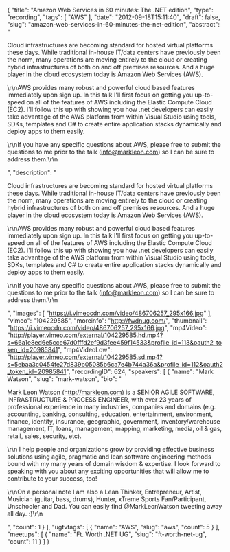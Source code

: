 {
  "title": "Amazon Web Services in 60 minutes: The .NET edition",
  "type": "recording",
  "tags": [
    "AWS"
  ],
  "date": "2012-09-18T15:11:40",
  "draft": false,
  "slug": "amazon-web-services-in-60-minutes-the-net-edition",
  "abstract": "<p>Cloud infrastructures are becoming standard for hosted virtual platforms these days. While traditional in-house IT/data centers have previously been the norm, many operations are moving entirely to the cloud or creating hybrid infrastructures of both on and off premises resources. And a huge player in the cloud ecosystem today is Amazon Web Services (AWS).</p><p> \r\nAWS provides many robust and powerful cloud based features immediately upon sign up. In this talk I'll first focus on getting you up-to-speed on all of the features of AWS including the Elastic Compute Cloud (EC2). I'll follow this up with showing you how .net developers can easily take advantage of the AWS platform from within Visual Studio using tools, SDKs, templates and C# to create entire application stacks dynamically and deploy apps to them easily. </p><p> \r\nIf you have any specific questions about AWS, please free to submit the questions to me prior to the talk (info@markleon.com) so I can be sure to address them.\r\n</p>",
  "description": "<p>Cloud infrastructures are becoming standard for hosted virtual platforms these days. While traditional in-house IT/data centers have previously been the norm, many operations are moving entirely to the cloud or creating hybrid infrastructures of both on and off premises resources. And a huge player in the cloud ecosystem today is Amazon Web Services (AWS).</p><p> \r\nAWS provides many robust and powerful cloud based features immediately upon sign up. In this talk I'll first focus on getting you up-to-speed on all of the features of AWS including the Elastic Compute Cloud (EC2). I'll follow this up with showing you how .net developers can easily take advantage of the AWS platform from within Visual Studio using tools, SDKs, templates and C# to create entire application stacks dynamically and deploy apps to them easily. </p><p> \r\nIf you have any specific questions about AWS, please free to submit the questions to me prior to the talk (info@markleon.com) so I can be sure to address them.\r\n</p>",
  "images": [
    "https://i.vimeocdn.com/video/486706257_295x166.jpg"
  ],
  "vimeo": "104229585",
  "moreinfo": "http://fwdnug.com/",
  "thumbnail": "https://i.vimeocdn.com/video/486706257_295x166.jpg",
  "mp4Video": "http://player.vimeo.com/external/104229585.hd.mp4?s=66a1e8ed6e5cce67d0fffd2ef9d3fee459f14533&profile_id=113&oauth2_token_id=20985841",
  "mp4VideoLow": "http://player.vimeo.com/external/104229585.sd.mp4?s=5ebaa3c0454fe27d839b05085b6ca7e4b744a36a&profile_id=112&oauth2_token_id=20985841",
  "recordingID": 624,
  "speakers": [
    {
      "name": "Mark Watson",
      "slug": "mark-watson",
      "bio": "<p>Mark Leon Watson (http://markleon.com) is a SENIOR AGILE SOFTWARE, INFRASTRUCTURE & PROCESS ENGINEER, with over 23 years of professional experience in many industries, companies and domains (e.g. accounting, banking, consulting, education, entertainment, environment, finance, identity, insurance, geographic, government, inventory/warehouse management, IT, loans, management, mapping, marketing, media, oil & gas, retail, sales, security, etc). </p><p>\r\n I help people and organizations grow by providing effective business solutions using agile, pragmatic and lean software engineering methods bound with my many years of domain wisdom & expertise. I look forward to speaking with you about any exciting opportunities that will allow me to contribute to your success, too! </p><p> \r\nOn a personal note I am also a Lean Thinker, Entrepreneur, Artist, Musician (guitar, bass, drums), Hunter, xTreme Sports Fan/Participant, Unschooler and Dad. You can easily find @MarkLeonWatson tweeting away all day. :)\r\n</p>",
      "count": 1
    }
  ],
  "ugtvtags": [
    {
      "name": "AWS",
      "slug": "aws",
      "count": 5
    }
  ],
  "meetups": [
    {
      "name": "Ft. Worth .NET UG",
      "slug": "ft-worth-net-ug",
      "count": 11
    }
  ]
}